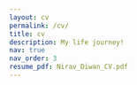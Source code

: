 ```yaml
---
layout: cv
permalink: /cv/
title: cv
description: My life journey!
nav: true
nav_order: 3
resume_pdf: Nirav_Diwan_CV.pdf
---
```

